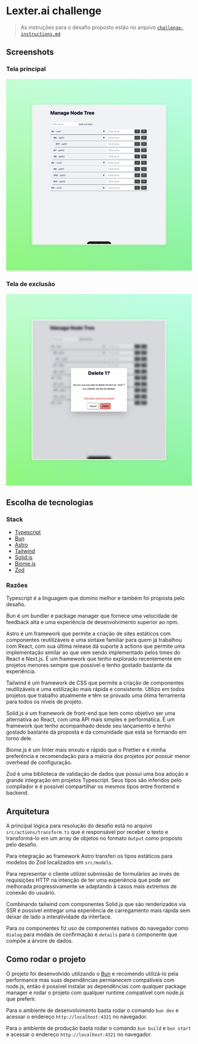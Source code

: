 # Lexter.ai challenge

> As instruções para o desafio proposto estão no arquivo [`challenge-instructions.md`](./challenge-instructions.md)

## Screenshots

### Tela principal
![Main screen](./docs/main-screen.jpeg)

### Tela de exclusão
![Delete confirmation screen](./docs/delete-screen.jpeg)

## Escolha de tecnologias

### Stack
- [Typescript](https://typescriptlang.org)
- [Bun](https://bun.sh)
- [Astro](https://astro.build)
- [Tailwind](https://tailwindcss.com)
- [Solid.js](https://solidjs.com)
- [Biome.js](https://biomejs.dev)
- [Zod](https://zod.dev)

### Razões

Typescript é a linguagem que domino melhor e também foi proposta pelo desafio.

Bun é um bundler e package manager que fornece uma velocidade de feedback alta e uma experiência de desenvolvimento superior ao npm.

Astro é um framework que permite a criação de sites estáticos com componentes reutilizáveis e uma sintaxe familiar para quem já trabalhou com React, com sua última release dá suporte à actions que permite uma implementação similar ao que vem sendo implementado pelos times do React e Next.js.
É um framework que tenho explorado recentemente em projetos menores sempre que possível e tenho gostado bastante da experiência.

Tailwind é um framework de CSS que permite a criação de componentes reutilizáveis e uma estilização mais rápida e consistente. Utilizo em todos projetos que trabalho atualmente e têm se provado uma ótima ferramenta para todos os níveis de projeto.

Solid.js é um framework de front-end que tem como objetivo ser uma alternativa ao React, com uma API mais simples e performática. É um framework que tenho acompanhado desde seu lançamento e tenho gostado bastante da proposta e da comunidade que está se formando em torno dele.

Biome.js é um linter mais enxuto e rápido que o Prettier e é minha preferência e recomendação para a maioria dos projetos por possuir menor overhead de configuração.

Zod é uma biblioteca de validação de dados que possui uma boa adoção e grande integração em projetos Typescript.
Seus tipos são inferidos pelo compilador e é possível compartilhar os mesmos tipos entre frontend e backend.

## Arquitetura

A principal lógica para resolução do desafio está no arquivo `src/actions/transform.ts` que é responsável por receber o texto e transformá-lo em um array de objetos no formato `Output` como proposto pelo desafio.

Para integração ao framework Astro transferi os tipos estáticos para modelos do Zod localizados em `src/models`.

Para representar o cliente utilizei submissão de formulários ao invés de requisições HTTP na intenção de ter uma experiência que pode ser melhorada progressivamente se adaptando à casos mais extremos de conexão do usuário.

Combinando tailwind com componentes Solid.js que são renderizados via SSR é possível entregar uma experiência de carregamento mais rápida sem deixar de lado a interatividade da interface.

Para os componentes fiz uso de componentes nativos do navegador como `dialog` para modais de confirmação e `details` para o componente que compõe a árvore de dados.

## Como rodar o projeto

O projeto foi desenvolvido utilizando o [Bun](https://bun.sh) e recomendo utilizá-lo pela performance mas suas dependências permanecem compatíveis com node.js, então é possível instalar as dependências com qualquer package manager e rodar o projeto com qualquer runtime compatível com node.js que preferir.

Para o ambiente de desenvolvimento basta rodar o comando `bun dev` e acessar o endereço `http://localhost:4321` no navegador.

Para o ambiente de produção basta rodar o comando `bun build` e `bun start` e acessar o endereço `http://localhost:4321` no navegador.
